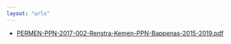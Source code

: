 ```yaml
---
layout: "urls"
---
```

* [PERMEN-PPN-2017-002-Renstra-Kemen-PPN-Bappenas-2015-2019.pdf](PERMEN-PPN-2017-002-Renstra-Kemen-PPN-Bappenas-2015-2019.pdf)
